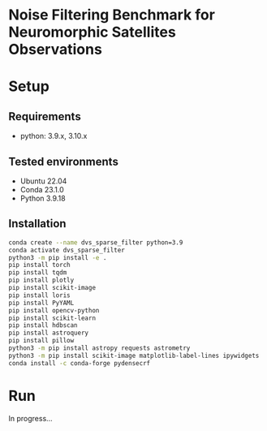 # Noise Filtering Benchmark for Neuromorphic Satellites Observations

<!-- <p align="center" width="100%">
    <img width="50%" src="fig/hot_pixel_package_logo2.png">
</p> -->

<!-- Project page: https://samiarja.github.io/dvseventfilter/ -->



# Setup

## Requirements

- python: 3.9.x, 3.10.x

## Tested environments
- Ubuntu 22.04
- Conda 23.1.0
- Python 3.9.18

## Installation

```sh
conda create --name dvs_sparse_filter python=3.9
conda activate dvs_sparse_filter
python3 -m pip install -e .
pip install torch
pip install tqdm
pip install plotly
pip install scikit-image
pip install loris
pip install PyYAML
pip install opencv-python
pip install scikit-learn
pip install hdbscan
pip install astroquery
pip install pillow
python3 -m pip install astropy requests astrometry
python3 -m pip install scikit-image matplotlib-label-lines ipywidgets
conda install -c conda-forge pydensecrf
```


# Run

In progress...